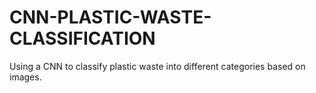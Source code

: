 # CNN-PLASTIC-WASTE-CLASSIFICATION
Using a CNN to classify plastic waste into different categories based on images.

